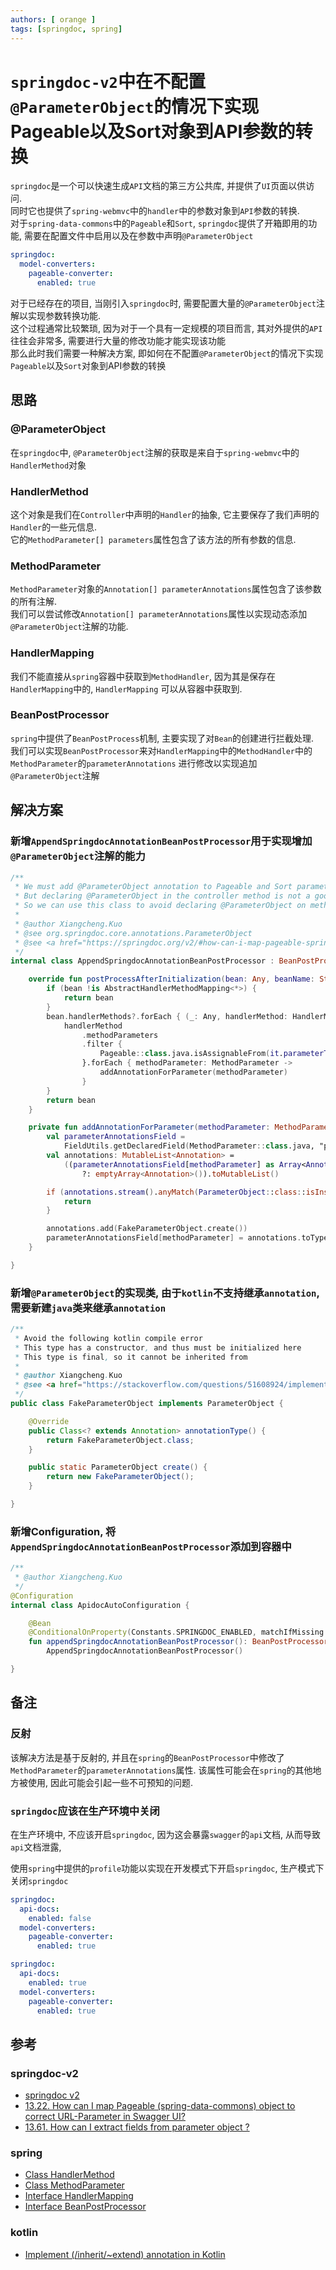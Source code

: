 ```yaml
---
authors: [ orange ]
tags: [springdoc, spring]
---
```


# `springdoc-v2`中在不配置`@ParameterObject`的情况下实现Pageable以及Sort对象到API参数的转换

`springdoc`是一个可以快速生成`API`文档的第三方公共库, 并提供了`UI`页面以供访问.<br/>
同时它也提供了`spring-webmvc`中的`handler`中的参数对象到`API`参数的转换.<br/>
对于`spring-data-commons`中的`Pageable`和`Sort`, `springdoc`提供了开箱即用的功能,
需要在配置文件中启用以及在参数中声明`@ParameterObject`<br/>

```yaml title="application.yml"
springdoc:
  model-converters:
    pageable-converter:
      enabled: true
```

对于已经存在的项目, 当刚引入`springdoc`时, 需要配置大量的`@ParameterObject`注解以实现参数转换功能.<br/>
这个过程通常比较繁琐, 因为对于一个具有一定规模的项目而言, 其对外提供的`API`往往会非常多,
需要进行大量的修改功能才能实现该功能<br/>
那么此时我们需要一种解决方案, 即如何在不配置`@ParameterObject`的情况下实现`Pageable`以及`Sort`对象到API参数的转换

<!--truncate-->

## 思路

### @ParameterObject

在`springdoc`中, `@ParameterObject`注解的获取是来自于`spring-webmvc`中的`HandlerMethod`对象

### HandlerMethod

这个对象是我们在`Controller`中声明的`Handler`的抽象, 它主要保存了我们声明的`Handler`的一些元信息. <br/>
它的`MethodParameter[] parameters`属性包含了该方法的所有参数的信息.<br/>

### MethodParameter

`MethodParameter`对象的`Annotation[] parameterAnnotations`属性包含了该参数的所有注解.<br/>
我们可以尝试修改`Annotation[] parameterAnnotations`属性以实现动态添加`@ParameterObject`注解的功能.<br/>

### HandlerMapping

我们不能直接从`spring`容器中获取到`MethodHandler`, 因为其是保存在`HandlerMapping`中的, `HandlerMapping`
可以从容器中获取到.<br/>

### BeanPostProcessor

`spring`中提供了`BeanPostProcess`机制, 主要实现了对`Bean`的创建进行拦截处理.<br/>
我们可以实现`BeanPostProcessor`来对`HandlerMapping`中的`MethodHandler`中的`MethodParameter`的`parameterAnnotations`
进行修改以实现追加`@ParameterObject`注解

## 解决方案

### 新增`AppendSpringdocAnnotationBeanPostProcessor`用于实现增加`@ParameterObject`注解的能力

```kotlin title="AppendSpringdocAnnotationBeanPostProcessor.kt"
/**
 * We must add @ParameterObject annotation to Pageable and Sort parameter to ensure that springdoc can generate correct.
 * But declaring @ParameterObject in the controller method is not a good idea, because it will take some time to.
 * So we can use this class to avoid declaring @ParameterObject on method parameter which type is Pageable or Sort.
 *
 * @author Xiangcheng.Kuo
 * @see org.springdoc.core.annotations.ParameterObject
 * @see <a href="https://springdoc.org/v2/#how-can-i-map-pageable-spring-data-commons-object-to-correct-url-parameter-in-swagger-ui">13.22. How can I map Pageable (spring-data-commons) object to correct URL-Parameter in Swagger UI?</a>
 */
internal class AppendSpringdocAnnotationBeanPostProcessor : BeanPostProcessor {

	override fun postProcessAfterInitialization(bean: Any, beanName: String): Any {
		if (bean !is AbstractHandlerMethodMapping<*>) {
			return bean
		}
		bean.handlerMethods?.forEach { (_: Any, handlerMethod: HandlerMethod) ->
			handlerMethod
				.methodParameters
				.filter {
					Pageable::class.java.isAssignableFrom(it.parameterType) || Sort::class.java.isAssignableFrom(it.parameterType)
				}.forEach { methodParameter: MethodParameter ->
					addAnnotationForParameter(methodParameter)
				}
		}
		return bean
	}

	private fun addAnnotationForParameter(methodParameter: MethodParameter) {
		val parameterAnnotationsField =
			FieldUtils.getDeclaredField(MethodParameter::class.java, "parameterAnnotations", true)
		val annotations: MutableList<Annotation> =
			((parameterAnnotationsField[methodParameter] as Array<Annotation>?)
				?: emptyArray<Annotation>()).toMutableList()

		if (annotations.stream().anyMatch(ParameterObject::class::isInstance)) {
			return
		}

		annotations.add(FakeParameterObject.create())
		parameterAnnotationsField[methodParameter] = annotations.toTypedArray()
	}

}
```

### 新增`@ParameterObject`的实现类, 由于`kotlin`不支持继承`annotation`, 需要新建`java`类来继承`annotation`

```java title="FakeParameterObject.java"
/**
 * Avoid the following kotlin compile error
 * This type has a constructor, and thus must be initialized here
 * This type is final, so it cannot be inherited from
 *
 * @author Xiangcheng.Kuo
 * @see <a href="https://stackoverflow.com/questions/51608924/implement-inherit-extend-annotation-in-kotlin">Implement (/inherit/~extend) annotation in Kotlin</a>
 */
public class FakeParameterObject implements ParameterObject {

	@Override
	public Class<? extends Annotation> annotationType() {
		return FakeParameterObject.class;
	}

	public static ParameterObject create() {
		return new FakeParameterObject();
	}

}
```

### 新增Configuration, 将`AppendSpringdocAnnotationBeanPostProcessor`添加到容器中

```kotlin title="ApidocAutoConfiguration.kt"
/**
 * @author Xiangcheng.Kuo
 */
@Configuration
internal class ApidocAutoConfiguration {

	@Bean
	@ConditionalOnProperty(Constants.SPRINGDOC_ENABLED, matchIfMissing = true)
	fun appendSpringdocAnnotationBeanPostProcessor(): BeanPostProcessor =
		AppendSpringdocAnnotationBeanPostProcessor()

}
```

## 备注

### 反射

该解决方法是基于反射的, 并且在`spring`的`BeanPostProcessor`中修改了`MethodParameter`的`parameterAnnotations`属性.
该属性可能会在`spring`的其他地方被使用, 因此可能会引起一些不可预知的问题.

### `springdoc`应该在生产环境中关闭

在生产环境中, 不应该开启`springdoc`, 因为这会暴露`swagger`的`api`文档, 从而导致`api`文档泄露,

使用`spring`中提供的`profile`功能以实现在开发模式下开启`springdoc`, 生产模式下关闭`springdoc`

```yaml title="application.yml"
springdoc:
  api-docs:
    enabled: false
  model-converters:
    pageable-converter:
      enabled: true
```

```yaml title="application-dev.yml"
springdoc:
  api-docs:
    enabled: true
  model-converters:
    pageable-converter:
      enabled: true
```

## 参考

### springdoc-v2

- [springdoc v2](https://springdoc.org/v2/)
- [13.22. How can I map Pageable (spring-data-commons) object to correct URL-Parameter in Swagger UI?](https://springdoc.org/v2/#how-can-i-map-pageable-spring-data-commons-object-to-correct-url-parameter-in-swagger-ui)
- [13.61. How can I extract fields from parameter object ?](https://springdoc.org/v2/#how-can-i-extract-fields-from-parameter-object)

### spring

- [Class HandlerMethod](https://docs.spring.io/spring-framework/docs/current/javadoc-api/org/springframework/web/method/HandlerMethod.html)
- [Class MethodParameter](https://docs.spring.io/spring-framework/docs/current/javadoc-api/org/springframework/core/MethodParameter.html)
- [Interface HandlerMapping](https://docs.spring.io/spring-framework/docs/current/javadoc-api/org/springframework/web/servlet/HandlerMapping.html)
- [Interface BeanPostProcessor](https://docs.spring.io/spring-framework/docs/current/javadoc-api/org/springframework/beans/factory/config/BeanPostProcessor.html)

### kotlin

- [Implement (/inherit/~extend) annotation in Kotlin](https://stackoverflow.com/questions/51608924/implement-inherit-extend-annotation-in-kotlin)
